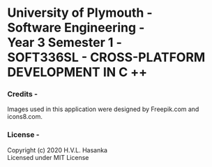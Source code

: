 # University of Plymouth - </br>Software Engineering - </br>Year 3 Semester 1 - </br>SOFT336SL - CROSS-PLATFORM DEVELOPMENT IN C ++

### Credits -
Images used in this application were designed by Freepik.com and icons8.com.


### License -
Copyright (c) 2020 H.V.L. Hasanka <br/>
Licensed under MIT License
